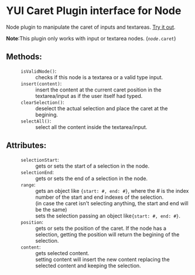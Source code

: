 # YUI Caret Plugin interface for Node

Node plugin to manipulate the caret of inputs and textareas.
[Try it out](https://krhkt.github.io/yui-caret-plugin/caret-plugin-demo.html).

<strong>Note</strong>:This plugin only works with input or textarea nodes. (<code><em>node</em>.caret</code>)<br>
<dl>
    <dt><h2>Methods:</h2></dt>
    <dd>
        <dl>
            <dt><code>isValidNode()</code>:</dt>
            <dd>checks if this node is a textarea or a valid type input.</dd>
            <dt><code>insert(content)</code>:</dt>
            <dd>insert the content at the current caret position in the textarea/input as if the
                user itself had typed.</dd>
            <dt><code>clearSelection()</code>:</dt>
            <dd>deselect the actual selection and place the caret at the begining.</dd>
            <dt><code>selectAll()</code>:</dt>
            <dd>select all the content inside the textarea/input.</dd>
        </dl>
    </dd>
    <dt><h2>Attributes:</h2></dt>
    <dd>
        <dl>
            <dt><code>selectionStart</code>:</dt>
            <dd>gets or sets the start of a selection in the node.</dd>
            <dt><code>selectionEnd</code>:</dt>
            <dd>gets or sets the end of a selection in the node.</dd>
            <dt><code>range</code>:</dt>
            <dd>gets an object like <code>{start: #, end: #}</code>, where the <em>#</em> is the index
                number of the start and end indexes of the selection.<br>(in case the caret isn't
                selecting anything, the start and end will be the same)<br>
                sets the selection passing an object like<code>{start: #, end: #}</code>.</dd>
            <dt><code>position</code>:</dt>
            <dd>gets or sets the position of the caret. If the node has a selection, getting the
                position will return the begining of the selection.</dd>
            <dt><code>content</code>:</dt>
            <dd>gets selected content.<br>
                setting content will insert the new content replacing the selected content and
                keeping the selection.</dd>
        </dl>
    </dd>
</dl>
